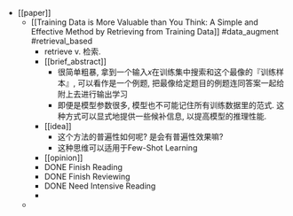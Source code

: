 - [[paper]]
	- [[Training Data is More Valuable than You Think: A Simple and Effective Method by Retrieving from Training Data]] #data_augment #retrieval_based
		- retrieve v. 检索.
		- [[brief_abstract]]
			- 很简单粗暴, 拿到一个输入$x$在训练集中搜索和这个最像的『训练样本』, 可以看作是一个例题, 把最像给定题目的例题连同答案一起给附上去进行输出学习
			- 即便是模型参数很多,  模型也不可能记住所有训练数据里的范式. 这种方式可以显式地提供一些候补信息, 以提高模型的推理性能.
		- [[idea]]
			- 这个方法的普遍性如何呢? 是会有普遍性效果嘛?
			- 这种思维可以适用于Few-Shot Learning
		- [[opinion]]
		- DONE Finish Reading
		- DONE Finish Reviewing
		- DONE Need Intensive Reading
		-
	-